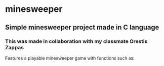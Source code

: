 # minesweeper
## Simple minesweeper project made in C language
### This was made in collaboration with my classmate Orestis Zappas

Features a playable minesweeper game with functions such as:
